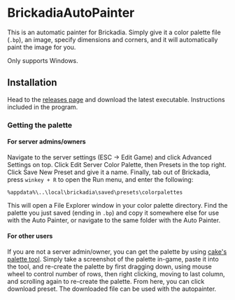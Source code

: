 # BrickadiaAutoPainter

This is an automatic painter for Brickadia. Simply give it a color palette file (`.bp`), an image, specify dimensions and corners,
and it will automatically paint the image for you.

Only supports Windows.

## Installation

Head to the [releases page](https://github.com/voximity/BrickadiaAutoPainter/releases) and download the latest executable.
Instructions included in the program.

### Getting the palette

#### For server admins/owners

Navigate to the server settings (ESC -> Edit Game) and click Advanced Settings on top. Click Edit Server Color Palette, then Presets in the top right.
Click Save New Preset and give it a name. Finally, tab out of Brickadia, press `winkey + R` to open the Run menu, and enter the following:

`%appdata%\..\local\brickadia\saved\presets\colorpalettes`

This will open a File Explorer window in your color palette directory. Find the palette you just saved (ending in `.bp`) and copy it somewhere else for use
with the Auto Painter, or navigate to the same folder with the Auto Painter.

#### For other users

If you are not a server admin/owner, you can get the palette by using [cake's palette tool](https://palette.brickadia.dev).
Simply take a screenshot of the palette in-game, paste it into the tool, and re-create the palette by first dragging down,
using mouse wheel to control number of rows, then right clicking, moving to last column, and scrolling again to re-create
the palette. From here, you can click download preset. The downloaded file can be used with the autopainter.
